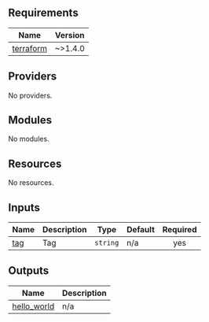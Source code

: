 <!-- BEGIN_TF_DOCS -->
<!-- markdownlint-disable MD041 -->

## Requirements

| Name | Version |
|------|---------|
| <a name="requirement_terraform"></a> [terraform](#requirement\_terraform) | ~>1.4.0 |

## Providers

No providers.

## Modules

No modules.

## Resources

No resources.

## Inputs

| Name | Description | Type | Default | Required |
|------|-------------|------|---------|:--------:|
| <a name="input_tag"></a> [tag](#input\_tag) | Tag | `string` | n/a | yes |

## Outputs

| Name | Description |
|------|-------------|
| <a name="output_hello_world"></a> [hello\_world](#output\_hello\_world) | n/a |
<!-- END_TF_DOCS -->
